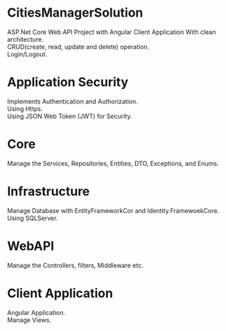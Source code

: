 # CitiesManagerSolution
ASP.Net Core Web API Project with Angular Client Application With clean architecture.<br>
CRUD(create, read, update and delete) operation. <br>
Login/Logout.
<h1>Application Security</h1>
Implements Authentication and Authorization.<br>
Using Https.<br>
Using JSON Web Token (JWT) for Security.
<h1>Core</h1>
Manage the Services, Repositories, Entities, DTO, Exceptions, and Enums.
<h1>Infrastructure</h1>
Manage Database with EntityFrameworkCor and Identity.FramewoekCore. <br> 
Using SQLServer.
<h1>WebAPI</h1>
Manage the Controllers, filters, Middleware etc.
<h1>Client Application</h1>
Angular Application. <br>
Manage Views.
